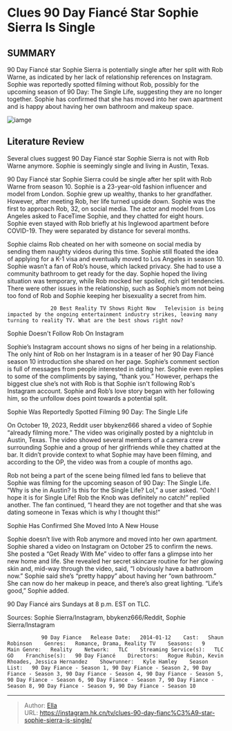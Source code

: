 # Clues 90 Day Fiancé Star Sophie Sierra Is Single


## SUMMARY 



  90 Day Fiancé star Sophie Sierra is potentially single after her split with Rob Warne, as indicated by her lack of relationship references on Instagram.   Sophie was reportedly spotted filming without Rob, possibly for the upcoming season of 90 Day: The Single Life, suggesting they are no longer together.   Sophie has confirmed that she has moved into her own apartment and is happy about having her own bathroom and makeup space.  

![iamge](https://static1.srcdn.com/wordpress/wp-content/uploads/2023/11/all-clues-90-day-fiance-star-sophie-sierra-is-single.jpg)

## Literature Review
Several clues suggest 90 Day Fiancé star Sophie Sierra is not with Rob Warne anymore. Sophie is seemingly single and living in Austin, Texas.




90 Day Fiancé star Sophie Sierra could be single after her split with Rob Warne from season 10. Sophie is a 23-year-old fashion influencer and model from London. Sophie grew up wealthy, thanks to her grandfather. However, after meeting Rob, her life turned upside down. Sophie was the first to approach Rob, 32, on social media. The actor and model from Los Angeles asked to FaceTime Sophie, and they chatted for eight hours. Sophie even stayed with Rob briefly at his Inglewood apartment before COVID-19. They were separated by distance for several months.




Sophie claims Rob cheated on her with someone on social media by sending them naughty videos during this time. Sophie still floated the idea of applying for a K-1 visa and eventually moved to Los Angeles in season 10. Sophie wasn’t a fan of Rob’s house, which lacked privacy. She had to use a community bathroom to get ready for the day. Sophie hoped the living situation was temporary, while Rob mocked her spoiled, rich girl tendencies. There were other issues in the relationship, such as Sophie’s mom not being too fond of Rob and Sophie keeping her bisexuality a secret from him. 

                  20 Best Reality TV Shows Right Now   Television is being impacted by the ongoing entertainment industry strikes, leaving many turning to reality TV. What are the best shows right now?    


 Sophie Doesn&#39;t Follow Rob On Instagram 
          




Sophie’s Instagram account shows no signs of her being in a relationship. The only hint of Rob on her Instagram is in a teaser of her 90 Day Fiancé season 10 introduction she shared on her page. Sophie’s comment section is full of messages from people interested in dating her. Sophie even replies to some of the compliments by saying, “thank you.” However, perhaps the biggest clue she’s not with Rob is that Sophie isn&#39;t following Rob&#39;s Instagram account. Sophie and Rob’s love story began with her following him, so the unfollow does point towards a potential split.



 Sophie Was Reportedly Spotted Filming 90 Day: The Single Life 

 

On October 19, 2023, Reddit user bbykenz666 shared a video of Sophie “already filming more.” The video was originally posted by a nightclub in Austin, Texas. The video showed several members of a camera crew surrounding Sophie and a group of her girlfriends while they chatted at the bar. It didn’t provide context to what Sophie may have been filming, and according to the OP, the video was from a couple of months ago.




Rob not being a part of the scene being filmed led fans to believe that Sophie was filming for the upcoming season of 90 Day: The Single Life. “Why is she in Austin? Is this for the Single Life? Lol,” a user asked. “Ooh! I hope it is for Single Life! Rob the Knob was definitely no catch!” replied another. The fan continued, “I heard they are not together and that she was dating someone in Texas which is why I thought this!”



 Sophie Has Confirmed She Moved Into A New House 

 

Sophie doesn’t live with Rob anymore and moved into her own apartment. Sophie shared a video on Instagram on October 25 to confirm the news. She posted a “Get Ready With Me” video to offer fans a glimpse into her new home and life. She revealed her secret skincare routine for her glowing skin and, mid-way through the video, said, “I obviously have a bathroom now.” Sophie said she’s “pretty happy” about having her “own bathroom.” She can now do her makeup in peace, and there’s also great lighting. “Life’s good,” Sophie added.






90 Day Fiancé airs Sundays at 8 p.m. EST on TLC.




Sources: Sophie Sierra/Instagram, bbykenz666/Reddit, Sophie Sierra/Instagram

               90 Day Fiance   Release Date:   2014-01-12    Cast:   Shaun Robinson    Genres:   Romance, Drama, Reality TV    Seasons:   9    Main Genre:   Reality    Network:   TLC    Streaming Service(s):   TLC GO    Franchise(s):   90 Day Fiancé    Directors:   Rogue Rubin, Kevin Rhoades, Jessica Hernandez    Showrunner:   Kyle Hamley    Season List:   90 Day Fiance - Season 1, 90 Day Fiance - Season 2, 90 Day Fiance - Season 3, 90 Day Fiance - Season 4, 90 Day Fiance - Season 5, 90 Day Fiance - Season 6, 90 Day Fiance - Season 7, 90 Day Fiance - Season 8, 90 Day Fiance - Season 9, 90 Day Fiance - Season 10      

---

> Author: [Ella](https://instagram.hk.cn/)  
> URL: https://instagram.hk.cn/tv/clues-90-day-fianc%C3%A9-star-sophie-sierra-is-single/  


